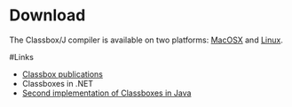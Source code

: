 <h1><a name="Download"></a>Download</h1> 

The Classbox/J compiler is available on two platforms: [MacOSX](%base_url%/download/cbj/CBJ_MacOSX.zip) and [Linux](%base_url%/download/cbj/CBJ_Linux.zip).

 
#Links


- [Classbox publications](%assets_url%/scgbib/?query=classbox&filter=Year)
- Classboxes in .NET
- [Second implementation of Classboxes in Java](http://pleiad.dcc.uchile.cl/research/software/classboxes)
